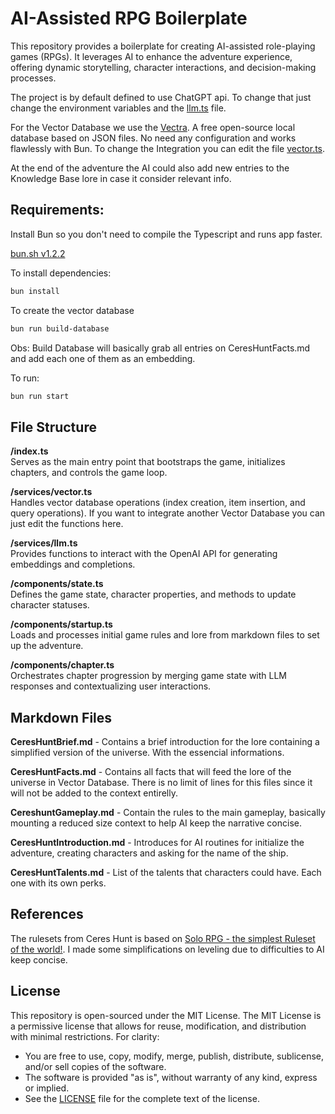 # AI-Assisted RPG Boilerplate

This repository provides a boilerplate for creating AI-assisted role-playing games (RPGs). It leverages AI to enhance the adventure experience, offering dynamic storytelling, character interactions, and decision-making processes.

The project is by default defined to use ChatGPT api. To change that just change the environment variables and the [llm.ts](./services/llm.ts) file.

For the Vector Database we use the [Vectra](https://github.com/Stevenic/vectra). A free open-source local database based on JSON files. No need any configuration and works flawlessly with Bun. To change the Integration you can edit the file [vector.ts](./services/vector.ts).

At the end of the adventure the AI could also add new entries to the Knowledge Base lore in case it consider relevant info.

## Requirements:

Install Bun so you don't need to compile the Typescript and runs app faster.

[bun.sh v1.2.2](https://bun.sh)

To install dependencies:

```bash
bun install
```

To create the vector database

```bash
bun run build-database
```

Obs: Build Database will basically grab all entries on CeresHuntFacts.md and add each one of them as an embedding.

To run:

```bash
bun run start
```

## File Structure

**/index.ts**  
 Serves as the main entry point that bootstraps the game, initializes chapters, and controls the game loop.

**/services/vector.ts**  
 Handles vector database operations (index creation, item insertion, and query operations). If you want to integrate another Vector Database you can just edit the functions here.

**/services/llm.ts**  
 Provides functions to interact with the OpenAI API for generating embeddings and completions.

**/components/state.ts**  
 Defines the game state, character properties, and methods to update character statuses.

**/components/startup.ts**  
 Loads and processes initial game rules and lore from markdown files to set up the adventure.

**/components/chapter.ts**  
 Orchestrates chapter progression by merging game state with LLM responses and contextualizing user interactions.

## Markdown Files

**CeresHuntBrief.md** - Contains a brief introduction for the lore containing a simplified version of the universe. With the essencial informations.

**CeresHuntFacts.md** - Contains all facts that will feed the lore of the universe in Vector Database. There is no limit of lines for this files since it will not be added to the context entirelly.

**CereshuntGameplay.md** - Contain the rules to the main gameplay, basically mounting a reduced size context to help AI keep the narrative concise.

**CeresHuntIntroduction.md** - Introduces for AI routines for initialize the adventure, creating characters and asking for the name of the ship.

**CeresHuntTalents.md** - List of the talents that characters could have. Each one with its own perks.

## References

The rulesets from Ceres Hunt is based on [Solo RPG - the simplest Ruleset of the world!](https://lbrpg.blogspot.com/2018/09/solo-rpg-simplest-world-ruleset.html). I made some simplifications on leveling due to difficulties to AI keep concise.

## License

This repository is open-sourced under the MIT License. The MIT License is a permissive license that allows for reuse, modification, and distribution with minimal restrictions. For clarity:

- You are free to use, copy, modify, merge, publish, distribute, sublicense, and/or sell copies of the software.
- The software is provided "as is", without warranty of any kind, express or implied.
- See the [LICENSE](./LICENSE) file for the complete text of the license.
